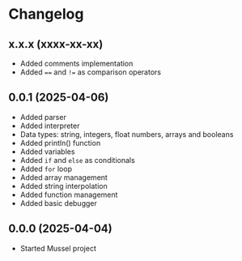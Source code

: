 # Changelog

## x.x.x (xxxx-xx-xx)
- Added comments implementation
- Added `==` and `!=` as comparison operators

## 0.0.1 (2025-04-06)
- Added parser
- Added interpreter
- Data types: string, integers, float numbers, arrays and booleans
- Added println() function
- Added variables
- Added `if` and `else` as conditionals
- Added `for` loop
- Added array management
- Added string interpolation
- Added function management
- Added basic debugger

## 0.0.0 (2025-04-04)
- Started Mussel project